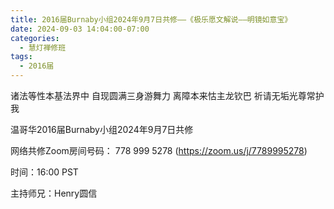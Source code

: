 ```yaml
---
title: 2016届Burnaby小组2024年9月7日共修——《极乐愿文解说——明镜如意宝》
date: 2024-09-03 14:04:00-07:00
categories:
  - 慧灯禅修班
tags:
  - 2016届
---
```

诸法等性本基法界中 自现圆满三身游舞力 离障本来怙主龙钦巴 祈请无垢光尊常护我



温哥华2016届Burnaby小组2024年9月7日共修



网络共修Zoom房间号码： 778 999 5278 (<https://zoom.us/j/7789995278>)



时间：16:00 PST



主持师兄：Henry圆信
